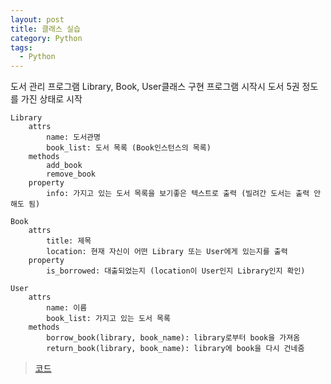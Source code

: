 ```yaml
---
layout: post
title: 클래스 실습
category: Python
tags:
  - Python
---
```




도서 관리 프로그램
    Library, Book, User클래스 구현
        프로그램 시작시 도서 5권 정도를 가진 상태로 시작

    Library
        attrs
            name: 도서관명
            book_list: 도서 목록 (Book인스턴스의 목록)
        methods
            add_book
            remove_book
        property
            info: 가지고 있는 도서 목록을 보기좋은 텍스트로 출력 (빌려간 도서는 출력 안해도 됨)
    
    Book
        attrs
            title: 제목
            location: 현재 자신이 어떤 Library 또는 User에게 있는지를 출력
        property
            is_borrowed: 대출되었는지 (location이 User인지 Library인지 확인)
    
    User
        attrs
            name: 이름
            book_list: 가지고 있는 도서 목록
        methods
            borrow_book(library, book_name): library로부터 book을 가져옴
            return_book(library, book_name): library에 book을 다시 건네줌


> [코드](https://github.com/KwonSoonWoo/python/blob/master/2018-05-26~27.%20%EC%88%99%EC%A0%9C.ipynb)
